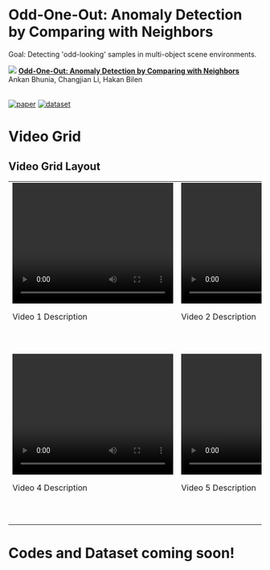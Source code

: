 # Odd-One-Out: Anomaly Detection by Comparing with Neighbors 

Goal: Detecting 'odd-looking' samples in multi-object scene environments. 

<img src=figures/o3.gif>

<table>
  <tr>
      <strong><a href="https://arxiv.org/abs/xxxxxx">Odd-One-Out: Anomaly Detection by Comparing with Neighbors</a></strong><br>
      Ankan Bhunia, Changjian Li, Hakan Bilen<br>
  </tr>
</table>

[![paper](https://img.shields.io/badge/arXiv-Paper-<COLOR>.svg)](https://openaccess.thecvf.com/content/CVPR2024/papers/Bhunia_Looking_3D_Anomaly_Detection_with_2D-3D_Alignment_CVPR_2024_paper.pdf)
[![dataset](https://img.shields.io/badge/Dataset-link-blue)]()


# Video Grid

## Video Grid Layout

<table>
  <tr>
    <td>
      <video width="320" height="240" controls>
        <source src="./figures/sample_1.mp4" type="video/mp4">
        Your browser does not support the video tag.
      </video>
      <p>Video 1 Description</p>
    </td>
    <td>
      <video width="320" height="240" controls>
        <source src="./figures/sample_2.mp4" type="video/mp4">
        Your browser does not support the video tag.
      </video>
      <p>Video 2 Description</p>
    </td>
    <td>
      <video width="320" height="240" controls>
        <source src="./figures/sample_3.mp4" type="video/mp4">
        Your browser does not support the video tag.
      </video>
      <p>Video 3 Description</p>
    </td>
  </tr>
  <tr>
    <td>
      <video width="320" height="240" controls>
        <source src="./figures/sample_4.mp4" type="video/mp4">
        Your browser does not support the video tag.
      </video>
      <p>Video 4 Description</p>
    </td>
    <td>
      <video width="320" height="240" controls>
        <source src="./figures/sample_5.mp4" type="video/mp4">
        Your browser does not support the video tag.
      </video>
      <p>Video 5 Description</p>
    </td>
    <td>
      <video width="320" height="240" controls>
        <source src="./figures/sample_6.mp4" type="video/mp4">
        Your browser does not support the video tag.
      </video>

https://github.com/VICO-UoE/OddOneOutAD/assets/26159099/0774d00b-02f4-4b88-87d3-897a0c40f4d5


      <p>Video 6 Description</p>
    </td>
  </tr>
</table>



# Codes and Dataset coming soon! 
